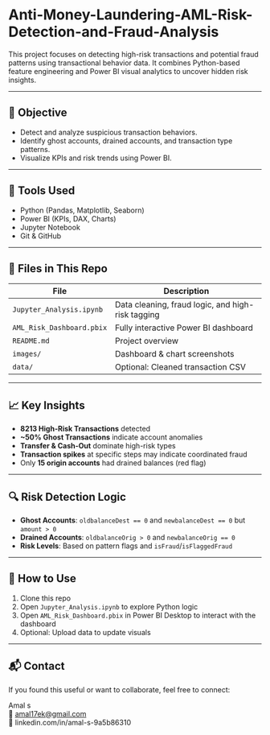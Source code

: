 # Anti-Money-Laundering-AML-Risk-Detection-and-Fraud-Analysis


This project focuses on detecting high-risk transactions and potential fraud patterns using transactional behavior data. It combines Python-based feature engineering and Power BI visual analytics to uncover hidden risk insights.

---

## 📌 Objective
- Detect and analyze suspicious transaction behaviors.
- Identify ghost accounts, drained accounts, and transaction type patterns.
- Visualize KPIs and risk trends using Power BI.


---

## 🔧 Tools Used
- Python (Pandas, Matplotlib, Seaborn)
- Power BI (KPIs, DAX, Charts)
- Jupyter Notebook
- Git & GitHub

---

## 📂 Files in This Repo

| File | Description |
|------|-------------|
| `Jupyter_Analysis.ipynb` | Data cleaning, fraud logic, and high-risk tagging |
| `AML_Risk_Dashboard.pbix` | Fully interactive Power BI dashboard |
| `README.md` | Project overview |
| `images/` | Dashboard & chart screenshots |
| `data/` | Optional: Cleaned transaction CSV |

---

## 📈 Key Insights

- **8213 High-Risk Transactions** detected
- **~50% Ghost Transactions** indicate account anomalies
- **Transfer & Cash-Out** dominate high-risk types
- **Transaction spikes** at specific steps may indicate coordinated fraud
- Only **15 origin accounts** had drained balances (red flag)

---

## 🔍 Risk Detection Logic

- **Ghost Accounts**: `oldbalanceDest == 0` and `newbalanceDest == 0` but `amount > 0`
- **Drained Accounts**: `oldbalanceOrig > 0` and `newbalanceOrig == 0`
- **Risk Levels**: Based on pattern flags and `isFraud`/`isFlaggedFraud`

---

## 📘 How to Use

1. Clone this repo
2. Open `Jupyter_Analysis.ipynb` to explore Python logic
3. Open `AML_Risk_Dashboard.pbix` in Power BI Desktop to interact with the dashboard
4. Optional: Upload data to update visuals

---

## 📬 Contact

If you found this useful or want to collaborate, feel free to connect:

Amal s  
📧 amal17ek@gmail.com  
🔗 linkedin.com/in/amal-s-9a5b86310
